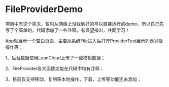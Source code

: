 # FileProviderDemo
项目中有这个需求，暂时从网络上没找到好的可以直接运行的demo，所以自己先写了个简单的，代码添加了一些注释，有误望指出，共同学习！

 App就展示一个空白页面，主要从系统File进入后打开ProviderTest展示列表以及操作等；

1、后台数据使用LeanCloud上传了一些模拟数据；

2、FileProvider各大函数功能在代码中均有注释；

3、目前仅支持移动、复制等本地操作，下载，上传等功能还未添加；

